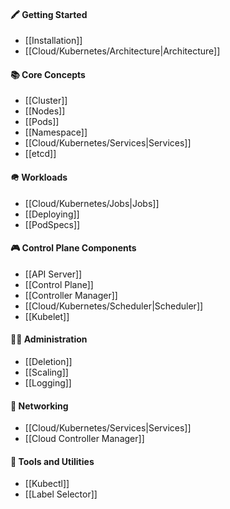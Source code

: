 #### 🖍️ Getting Started
- [[Installation]]
- [[Cloud/Kubernetes/Architecture|Architecture]]

#### 📚 Core Concepts
- [[Cluster]]
- [[Nodes]]
- [[Pods]]
- [[Namespace]]
- [[Cloud/Kubernetes/Services|Services]]
- [[etcd]]

#### 🪖 Workloads
- [[Cloud/Kubernetes/Jobs|Jobs]]
- [[Deploying]]
- [[PodSpecs]]

#### 🎮 Control Plane Components
- [[API Server]]
- [[Control Plane]]
- [[Controller Manager]]
- [[Cloud/Kubernetes/Scheduler|Scheduler]]
- [[Kubelet]]

#### 👨‍💼 Administration
- [[Deletion]]
- [[Scaling]]
- [[Logging]]

#### 🛜 Networking
- [[Cloud/Kubernetes/Services|Services]]
- [[Cloud Controller Manager]]

#### 🔨 Tools and Utilities
- [[Kubectl]]
- [[Label Selector]]